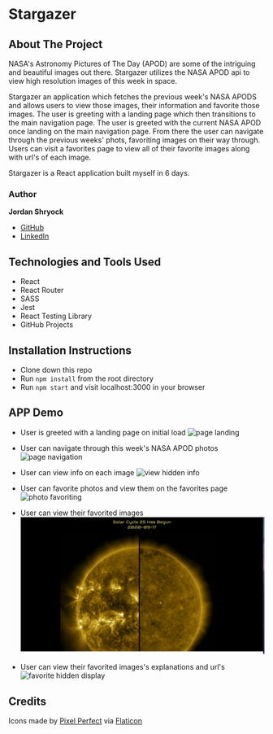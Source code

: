 # Stargazer

## About The Project
NASA's Astronomy Pictures of The Day (APOD) are some of the intriguing and beautiful images out there. Stargazer utilizes the NASA APOD api to view high resolution images of this week in space. 

Stargazer an application which fetches the previous week's NASA APODS and allows users to view those images, their information and favorite those images. The user is greeting with a landing page which then transitions to the main navigation page. The user is greeted with the current NASA APOD once landing on the main navigation page. From there the user can navigate through the previous weeks' phots, favoriting images on their way through. Users can visit a favorites page to view all of their favorite images along with url's of each image.

Stargazer is a React application built myself in 6 days.

### Author

**Jordan Shryock**
 * [GitHub](https://github.com/jordy1611)
 * [LinkedIn](https://www.linkedin.com/in/jordan-shryock-6a48b9113/)
 
## Technologies and Tools Used
- React
- React Router
- SASS
- Jest
- React Testing Library
- GitHub Projects

## Installation Instructions

- Clone down this repo
- Run `npm install` from the root directory
- Run `npm start` and visit localhost:3000 in your browser

## APP Demo

* User is greeted with a landing page on initial load
![page landing](./src/assets/Landing.gif)

* User can navigate through this week's NASA APOD photos
![page navigation](./src/assets/pageNav.gif)

* User can view info on each image
![view hidden info](./src/assets/hiddenInfoDisplay.gif)

* User can favorite photos and view them on the favorites page
![photo favoriting](./src/assets/favoriting.gif)

* User can view their favorited images
![favorite display](./src/assets/favoritesDisplay.png)

* User can view their favorited images's explanations and url's
![favorite hidden display](./src/assets/favoriteHidden.png)

## Credits
Icons made by [Pixel Perfect](https://www.flaticon.com/authors/pixel-perfect) via [Flaticon](www.flaticon.com)
